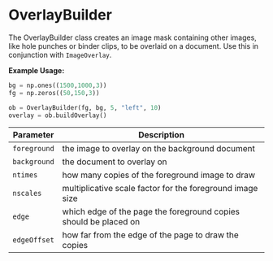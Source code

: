 # OverlayBuilder

The OverlayBuilder class creates an image mask containing other images, like hole punches or binder clips, to be overlaid on a document. Use this in conjunction with `ImageOverlay`.

**Example Usage:**

```python
bg = np.ones((1500,1000,3))
fg = np.zeros((50,150,3))

ob = OverlayBuilder(fg, bg, 5, "left", 10)
overlay = ob.buildOverlay()
```

| Parameter    | Description                                                      |
|--------------|------------------------------------------------------------------|
| `foreground` | the image to overlay on the background document                  |
| `background` | the document to overlay on                                       |
| `ntimes`     | how many copies of the foreground image to draw                  |
| `nscales`    | multiplicative scale factor for the foreground image size        |
| `edge`       | which edge of the page the foreground copies should be placed on |
| `edgeOffset` | how far from the edge of the page to draw the copies             |
